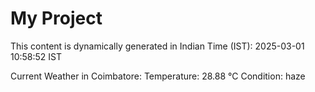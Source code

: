 # My Project

This content is dynamically generated in Indian Time (IST): 2025-03-01 10:58:52 IST


Current Weather in Coimbatore:
Temperature: 28.88 °C
Condition: haze
